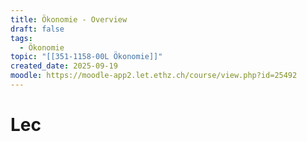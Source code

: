 ```yaml
---
title: Ökonomie - Overview
draft: false
tags:
  - Ökonomie
topic: "[[351-1158-00L Ökonomie]]"
created_date: 2025-09-19
moodle: https://moodle-app2.let.ethz.ch/course/view.php?id=25492
---
```

# Lec